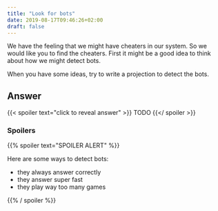 ```yaml
---
title: "Look for bots"
date: 2019-08-17T09:46:26+02:00
draft: false
---
```


We have the feeling that we might have cheaters in our system. So we would like you to find the cheaters.
First it might be a good idea to think about how we might detect bots.

When you have some ideas, try to write a projection to detect the bots.

## Answer

{{< spoiler text="click to reveal answer" >}}
TODO
{{</ spoiler >}}

### Spoilers

{{% spoiler text="SPOILER ALERT" %}}

Here are some ways to detect bots:

- they always answer correctly
- they answer super fast
- they play way too many games

{{% / spoiler %}}

